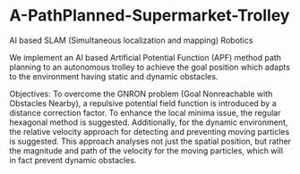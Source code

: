 # A-PathPlanned-Supermarket-Trolley
AI based SLAM (Simultaneous localization and mapping) Robotics

We implement an AI based Artificial Potential Function (APF) method path planning to an autonomous trolley to achieve the goal position which adapts to the environment having static and dynamic obstacles. 

Objectives: To overcome the GNRON problem (Goal Nonreachable with Obstacles Nearby), a repulsive potential field function is introduced by a distance correction factor. To enhance the local minima issue, the regular hexagonal method is suggested. Additionally, for the dynamic environment, the relative velocity approach for detecting and preventing moving particles is suggested. This approach analyses not just the spatial position, but rather the magnitude and path of the velocity for the moving particles, which will in fact prevent dynamic obstacles. 
